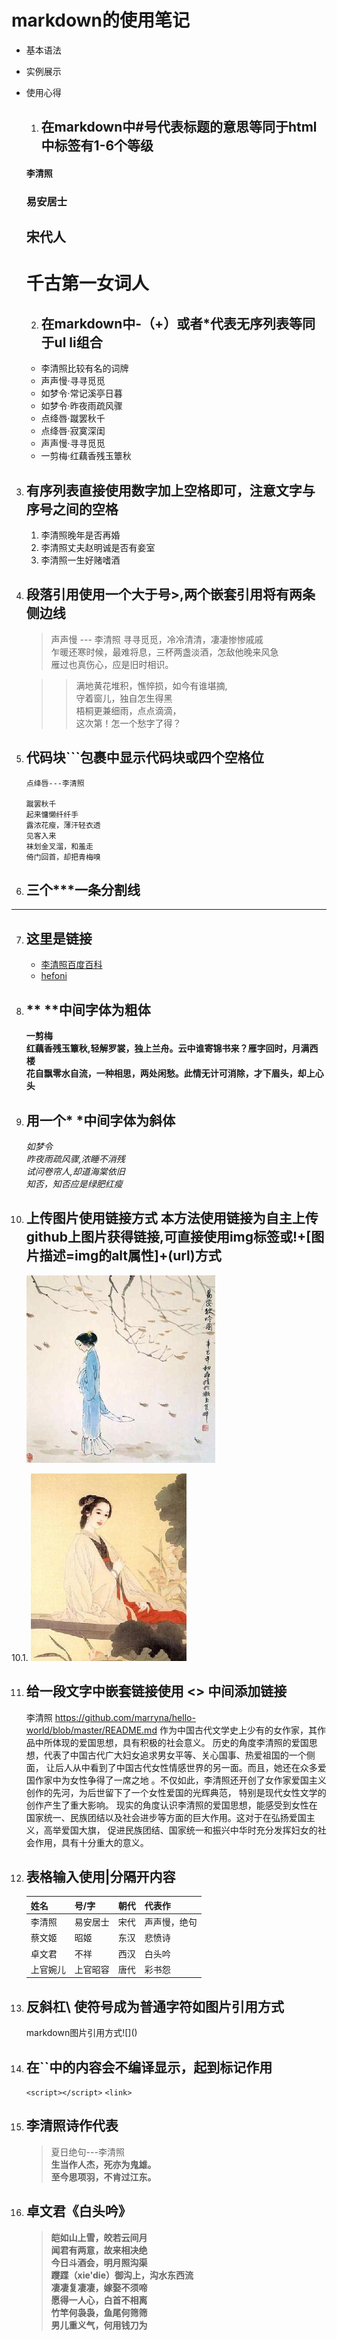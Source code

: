 # markdown的使用笔记
- 基本语法
- 实例展示
- 使用心得

    1. ## 在markdown中#号代表标题的意思等同于html中<h>标签有1-6个等级
    #### 李清照
    ### 易安居士
    ##  宋代人
    # 千古第一女词人

    2. ## 在markdown中-（+）或者*代表无序列表等同于ul li组合
    - 李清照比较有名的词牌
    - 声声慢·寻寻觅觅
    - 如梦令·常记溪亭日暮
    - 如梦令·昨夜雨疏风骤
    - 点绛唇·蹴罢秋千
    - 点绛唇·寂寞深闺
    - 声声慢·寻寻觅觅
    - 一剪梅·红藕香残玉簟秋

3. ## 有序列表直接使用数字加上空格即可，注意文字与序号之间的空格
     1.  李清照晚年是否再婚
     2.  李清照丈夫赵明诚是否有妾室
     3.  李清照一生好赌嗜酒


4. ## 段落引用使用一个大于号>,两个嵌套引用将有两条侧边线
    > 声声慢 --- 李清照
    寻寻觅觅，冷冷清清，凄凄惨惨戚戚<br>
    乍暖还寒时候，最难将息，三杯两盏淡酒，怎敌他晚来风急</br>
    雁过也真伤心，应是旧时相识。<br>

    >> 满地黄花堆积，憔悴损，如今有谁堪摘,</br>
    守着窗儿，独自怎生得黑</br>
    梧桐更兼细雨，点点滴滴，</br>
    这次第！怎一个愁字了得？

5. ## 代码块```包裹中显示代码块或四个空格位
    ```
    点绛唇---李清照

    蹴罢秋千
    起来慵懒纤纤手
    露浓花瘦，薄汗轻衣透
    见客入来
    袜划金叉溜，和羞走
    倚门回首，却把青梅嗅
    ```

6. ## 三个***一条分割线
***

7. ## 这里是链接

    * [李清照百度百科](http://baike.baidu.com/link?url=5aLkpNfcEEMycR2xembXGELKglhOA33XAwFhM5Y6HpLdEKkm3ivSNWlBda-DSD5i_RW7sm9npE8GOI7D47X_5DClPXYlyszhF2ZvmTB6pgMoMFDEBPe9W8K34ktpUotD)
    * [hefoni](http://www.hefoni.ltd)

8. ## ** **中间字体为粗体
      **一剪梅**</br>
      **红藕香残玉簟秋,轻解罗裳，独上兰舟。云中谁寄锦书来？雁字回时，月满西楼**</br>
      **花自飘零水自流，一种相思，两处闲愁。此情无计可消除，才下眉头，却上心头**</br>

9. ## 用一个* *中间字体为斜体
      *如梦令*</br>
      *昨夜雨疏风骤,浓睡不消残*</br>
      *试问卷帘人,却道海棠依旧*</br>
      *知否，知否应是绿肥红瘦*</br>

10. ## 上传图片使用链接方式 本方法使用链接为自主上传github上图片获得链接,可直接使用img标签或!+[图片描述=img的alt属性]+(url)方式
     <img src='https://raw.githubusercontent.com/marryna/hello-world/master/img/02liqingzhao.jpg' alt='介夫子'></br>
  
10.1.   ![图片描述](https://raw.githubusercontent.com/marryna/hello-world/master/img/01liqingzhao.jpg) 

11. ## 给一段文字中嵌套链接使用 <> 中间添加链接
     李清照 <https://github.com/marryna/hello-world/blob/master/README.md> 作为中国古代文学史上少有的女作家，其作品中所体现的爱国思想，具有积极的社会意义。
     历史的角度李清照的爱国思想，代表了中国古代广大妇女追求男女平等、关心国事、热爱祖国的一个侧面，
     让后人从中看到了中国古代女性情感世界的另一面。而且，她还在众多爱国作家中为女性争得了一席之地
     。不仅如此，李清照还开创了女作家爱国主义创作的先河，为后世留下了一个女性爱国的光辉典范，
     特别是现代女性文学的创作产生了重大影响。 现实的角度认识李清照的爱国思想，能感受到女性在
     国家统一、民族团结以及社会进步等方面的巨大作用。这对于在弘扬爱国主义，高举爱国大旗，
     促进民族团结、国家统一和振兴中华时充分发挥妇女的社会作用，具有十分重大的意义。

12. ## 表格输入使用|分隔开内容

    |姓名       |号/字       |朝代      |代表作    |
    | -------   | -------   | ------- | -------  |
    |李清照     |易安居士    |宋代    |声声慢，绝句 |
    |蔡文姬     |昭姬        |东汉    |悲愤诗      |
    |卓文君     |不祥        |西汉    |白头吟      |
    |上官婉儿   |上官昭容     |唐代    |彩书怨      |

13. ## 反斜杠\ 使符号成为普通字符如图片引用方式
    markdown图片引用方式\!\[]\()

14. ## 在``中的内容会不编译显示，起到标记作用
    `<script></script>`
    `<link>`

15. ## 李清照诗作代表
    >夏日绝句---李清照</br>
    **生当作人杰，死亦为鬼雄。**</br>
    **至今思项羽，不肯过江东。**

16. ## 卓文君《白头吟》
    >**皑如山上雪，皎若云间月**</br>
    **闻君有两意，故来相决绝**</br>
    **今日斗酒会，明月照沟渠**</br>
    **躞蹀（xie'die）御沟上，沟水东西流**</br>
    **凄凄复凄凄，嫁娶不须啼**</br>
    **愿得一人心，白首不相离**</br>
    **竹竿何袅袅，鱼尾何筛筛**</br>
    **男儿重义气，何用钱刀为**</br>
   











   
